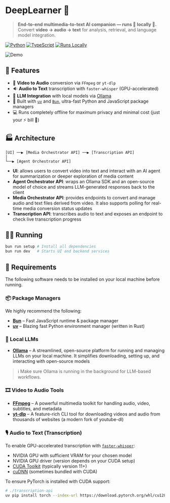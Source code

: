 # DeepLearner 🧠

> **End-to-end multimedia-to-text AI companion — runs 💯 locally 👀.**  
> Convert **video → audio → text** for analysis, retrieval, and language model integration.

[![Python](https://img.shields.io/badge/python-3.12%2B-orange.svg)](https://www.python.org/)
[![TypeScript](https://img.shields.io/badge/made%20with-TypeScript-blue)](https://www.typescriptlang.org/)
[![Runs Locally](https://img.shields.io/badge/runs-locally-green)]()

![Demo](./_assets/demo.gif)

## 🚀 Features

- 🎥 **Video to Audio** conversion via `FFmpeg` or `yt-dlp`
- 🔉 **Audio to Text** transcription with `faster-whisper` (GPU-accelerated)
- 🤖 **LLM Integration** with local models via [Ollama](https://ollama.com)
- 🧰 Built with [`uv`](https://docs.astral.sh/uv/getting-started/installation/) and [`Bun`](https://bun.sh), ultra-fast Python and JavaScript package managers
- 💻 Runs completely offline for maximum privacy and minimal cost (just your ⚡ bill 👀)

## 🏭 Architecture

```
[UI] ──▶ [Media Orchestrator API] ──▶ [Transcription API]
│
└──▶ [Agent Orchestrator API]
```

- **UI**: allows users to convert video into text and interact with an AI agent for summarization or deeper exploration of media content
- **Agent Orchestrator API**: wraps an Ollama SDK and an open-source model of choice and streams LLM-generated responses back to the client
- **Media Orchestrator API**: provides endpoints to convert and manage audio and text files derived from video. It also supports polling for real-time media conversion status updates
- **Transcription API**: transcribes audio to text and exposes an endpoint to check live transcription progress

## 👩‍💻 Running

```bash
bun run setup # Install all dependencies
bun run dev   # Starts UI and backend services
```

## 🧱 Requirements

The following software needs to be installed on your local machine before running.

### 📦 Package Managers

We highly recommend the following:

- [**Bun**](https://bun.sh) – Fast JavaScript runtime & package manager
- [**uv**](https://docs.astral.sh/uv/getting-started/installation/) – Blazing fast Python environment manager (written in Rust)

### 🤖 Local LLMs

- [**Ollama**](https://ollama.com/download) – A streamlined, open-source platform for running and managing LLMs on your local machine. It simplifies downloading, setting up, and interacting with open-source models

> ℹ️ Make sure Ollama is running in the background for LLM-based workflows.

### 🎞️ Video to Audio Tools

- [**FFmpeg**](https://github.com/FFmpeg/FFmpeg) – A powerful multimedia toolkit for handling audio, video, subtitles, and metadata
- [**yt-dlp**](https://github.com/yt-dlp/yt-dlp) – A feature-rich CLI tool for downloading videos and audio from thousands of websites (a modern fork of youtube-dl)

### 🎙️ Audio to Text (Transcription)

To enable GPU-accelerated transcription with [`faster-whisper`](https://github.com/SYSTRAN/faster-whisper):

- NVIDIA GPU with sufficient VRAM for your chosen model
- NVIDIA GPU driver (version depends on your CUDA setup)
- [CUDA Toolkit](https://developer.nvidia.com/cuda-downloads) (typically version 11+)
- [cuDNN](https://developer.nvidia.com/cudnn-downloads) (sometimes bundled with CUDA)

To ensure PyTorch is installed with CUDA support:

```bash
# ./transcription-api
uv pip install torch --index-url https://download.pytorch.org/whl/cu128 && uv sync
```
